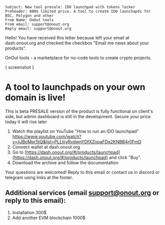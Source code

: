 ```
Subject: New tool presale: IDO launchpad with tokens locker
Preheader: 800$ limited price. A tool to create IDO launchapds for BSC, Polygon and other
From Name: OnOut tools
From email: support@onout.org
Reply email: support@onout.org
```

Hello! You have received this letter because left your email at dash.onout.org and checked the checkbox "Email me news about your products".

OnOut tools - a marketplace for no-code tools to create crypto projects.

{ screenshot }

# A tool to launchpads on your own domain is live!

This is beta PRESALE version of the product is fully functional on client's side, but admin dashboard is still in the development. Secure your price today it will rise later

1. Watch the playlist on YouTube "How to run an IDO launchpad" https://www.youtube.com/watch?v=jiJBoMpr5tQ&list=PLLtijyRvdwnYDfXZnpaFDe2KNBB4r0FmD
2. Connect wallet at dash.onout.org 
3. Go to [https://dash.onout.org/#/products/launchpad](https://dash.onout.org/#/products/launchpad) and click "Buy". 
4. Download the archive and follow the documentation

Your questions are welcomed! Reply to this email or contact us in discord or telegram using links at the footer. 

## Additional services (email support@onout.org or reply to this email): 

1. Installation 300$
2. Add another EVM blockchain 1000$

